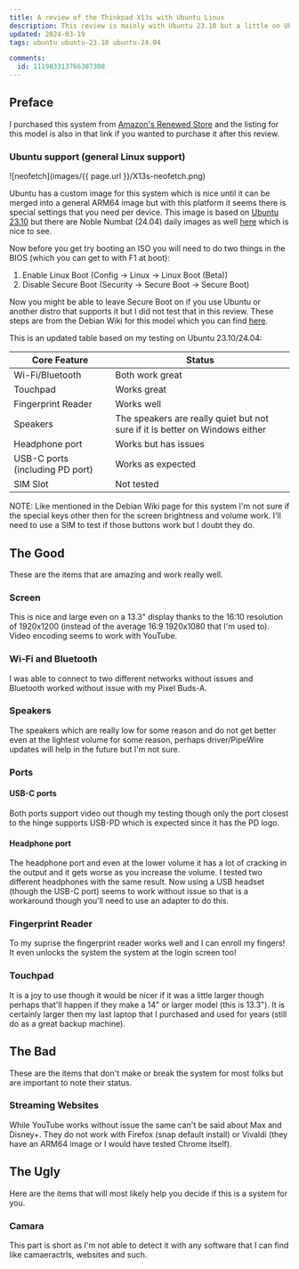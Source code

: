 ```yaml
---
title: A review of the Thinkpad X13s with Ubuntu Linux
description: This review is mainly with Ubuntu 23.10 but a little on Ubuntu 24.04
updated: 2024-03-19
tags: ubuntu ubuntu-23.10 ubuntu-24.04 

comments:
  id: 111983313766307308
---
```


## Preface

I purchased this system from [Amazon's Renewed Store](https://www.amazon.com/dp/B0BVWKM463?psc=1&ref=ppx_yo2ov_dt_b_product_details#renewedProgramDescriptionBtfSection) and the listing for this model is also in that link if you wanted to purchase it after this review. 

### Ubuntu support (general Linux support)

![neofetch](images/{{ page.url }}/X13s-neofetch.png)

Ubuntu has a custom image for this system which is nice until it can be merged into a general ARM64 image but with this platform it seems there is special settings that you need per device. This image is based on [Ubuntu 23.10](https://cdimage.ubuntu.com/ubuntu/releases/23.10.1/release/ubuntu-23.10.1-desktop-arm64+x13s.iso) but there are Noble Numbat (24.04) daily images as well [here](https://cdimage.ubuntu.com/daily-live/current/noble-desktop-arm64+x13s.iso) which is nice to see.

Now before you get try booting an ISO you will need to do two things in the BIOS (which you can get to with F1 at boot):

1. Enable Linux Boot (Config -> Linux -> Linux Boot (Beta))
2. Disable Secure Boot (Security -> Secure Boot -> Secure Boot)

Now you might be able to leave Secure Boot on if you use Ubuntu or another distro that supports it but I did not test that in this review. These steps are from the Debian Wiki for this model which you can find [here](https://wiki.debian.org/InstallingDebianOn/Thinkpad/X13s#BIOS_configuration). 

This is an updated table based on my testing on Ubuntu 23.10/24.04:

| Core Feature | Status |
| ------------ | ------ |
| Wi-Fi/Bluetooth | Both work great |
| Touchpad | Works great |
| Fingerprint Reader | Works well |
| Speakers | The speakers are really quiet but not sure if it is better on Windows either |
| Headphone port | Works but has issues |
| USB-C ports (including PD port) | Works as expected |
| SIM Slot | Not tested | 

NOTE: Like mentioned in the Debian Wiki page for this system I'm not sure if the special keys other then for the screen brightness and volume work. I'll need to use a SIM to test if those buttons work but I doubt they do.

## The Good

These are the items that are amazing and work really well.

### Screen

This is nice and large even on a 13.3" display thanks to the 16:10 resolution of 1920x1200 (instead of the average 16:9 1920x1080 that I'm used to). Video encoding seems to work with YouTube. 

### Wi-Fi and Bluetooth

I was able to connect to two different networks without issues and Bluetooth worked without issue with my Pixel Buds-A.

### Speakers

The speakers which are really low for some reason and do not get better even at the lightest volume for some reason, perhaps driver/PipeWire updates will help in the future but I'm not sure.

### Ports

#### USB-C ports

Both ports support video out though my testing though only the port closest to the hinge supports USB-PD which is expected since it has the PD logo.

#### Headphone port

The headphone port and even at the lower volume it has a lot of cracking in the output and it gets worse as you increase the volume. I tested two different headphones with the same result. Now using a USB headset (though the USB-C port) seems to work without issue so that is a workaround though you'll need to use an adapter to do this.

### Fingerprint Reader

To my suprise the fingerprint reader works well and I can enroll my fingers! It even unlocks the system the system at the login screen too!

### Touchpad

It is a joy to use though it would be nicer if it was a little larger though perhaps that'll happen if they make a 14" or larger model (this is 13.3"). It is certainly larger then my last laptop that I purchased and used for years (still do as a great backup machine).

## The Bad

These are the items that don't make or break the system for most folks but are important to note their status.

### Streaming Websites

While YouTube works without issue the same can't be said about Max and Disney+. They do not work with Firefox (snap default install) or Vivaldi (they have an ARM64 image or I would have tested Chrome itself). 

## The Ugly

Here are the items that will most likely help you decide if this is a system for you.

### Camara

This part is short as I'm not able to detect it with any software that I can find like camaeractrls, websites and such.
